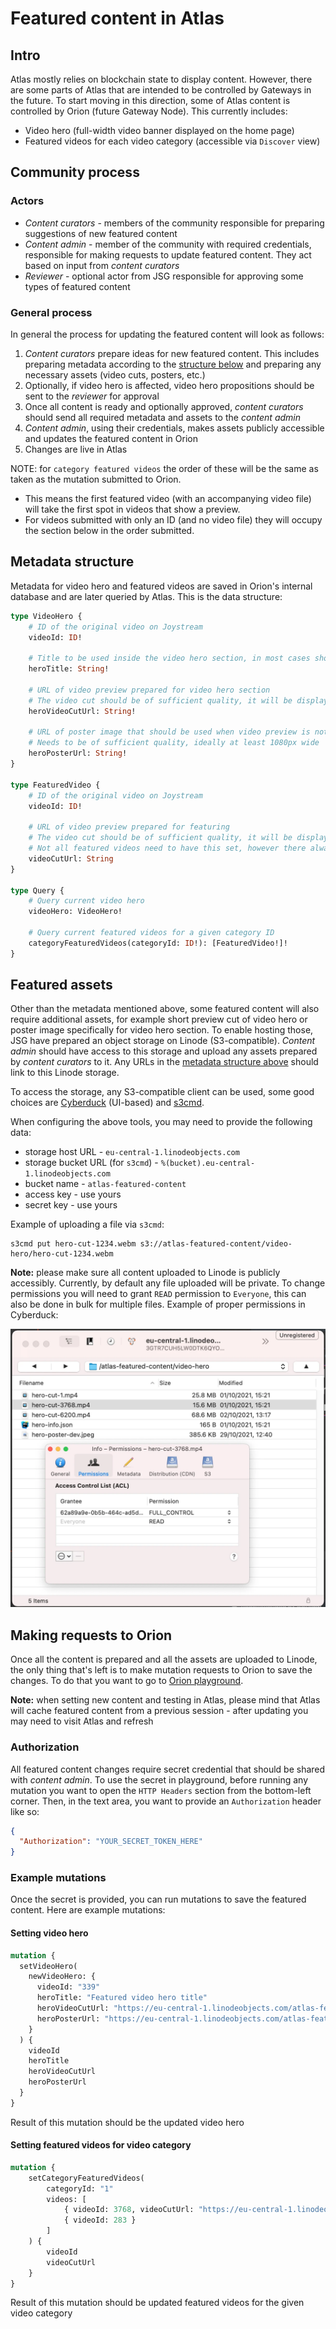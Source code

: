 # Featured content in Atlas

## Intro

Atlas mostly relies on blockchain state to display content. However, there are some parts of Atlas that are intended to be controlled by Gateways in the future. To start moving in this direction, some of Atlas content is controlled by Orion (future Gateway Node). This currently includes:

- Video hero (full-width video banner displayed on the home page)
- Featured videos for each video category (accessible via `Discover` view)

## Community process

### Actors

- _Content curators_ - members of the community responsible for preparing suggestions of new featured content
- _Content admin_ - member of the community with required credentials, responsible for making requests to update featured content. They act based on input from _content curators_
- _Reviewer_ - optional actor from JSG responsible for approving some types of featured content

### General process

In general the process for updating the featured content will look as follows:

1. _Content curators_ prepare ideas for new featured content. This includes preparing metadata according to the [structure below](#metadata-structure) and preparing any necessary assets (video cuts, posters, etc.)
2. Optionally, if video hero is affected, video hero propositions should be sent to the _reviewer_ for approval
3. Once all content is ready and optionally approved, _content curators_ should send all required metadata and assets to the _content admin_
4. _Content admin_, using their credentials, makes assets publicly accessible and updates the featured content in Orion
5. Changes are live in Atlas

NOTE: for `category featured videos` the order of these will be the same as taken as the mutation submitted to Orion.
* This means the first featured video (with an accompanying video file) will take the first spot in videos that show a preview.
* For videos submitted with only an ID (and no video file) they will occupy the section below in the order submitted.

## Metadata structure

Metadata for video hero and featured videos are saved in Orion's internal database and are later queried by Atlas. This is the data structure:

```graphql
type VideoHero {
    # ID of the original video on Joystream
    videoId: ID!

    # Title to be used inside the video hero section, in most cases should be the same as original video title
    heroTitle: String!

    # URL of video preview prepared for video hero section
    # The video cut should be of sufficient quality, it will be displayed in full-screen-width section 
    heroVideoCutUrl: String!
    
    # URL of poster image that should be used when video preview is not playing
    # Needs to be of sufficient quality, ideally at least 1080px wide
    heroPosterUrl: String!
}

type FeaturedVideo {
    # ID of the original video on Joystream
    videoId: ID!
    
    # URL of video preview prepared for featuring
    # The video cut should be of sufficient quality, it will be displayed in full-screen-width section 
    # Not all featured videos need to have this set, however there always should be at least one video with video preview for each video category
    videoCutUrl: String
}

type Query {
    # Query current video hero
    videoHero: VideoHero!
    
    # Query current featured videos for a given category ID
    categoryFeaturedVideos(categoryId: ID!): [FeaturedVideo!]!
}
```

## Featured assets

Other than the metadata mentioned above, some featured content will also require additional assets, for example short preview cut of video hero or poster image specifically for video hero section. To enable hosting those, JSG have prepared an object storage on Linode (S3-compatible). _Content admin_ should have access to this storage and upload any assets prepared by _content curators_ to it. Any URLs in the [metadata structure above](#metadata-structure) should link to this Linode storage.

To access the storage, any S3-compatible client can be used, some good choices are [Cyberduck](https://cyberduck.io/) (UI-based) and [s3cmd](https://s3tools.org/s3cmd-howto]).

When configuring the above tools, you may need to provide the following data:
- storage host URL - `eu-central-1.linodeobjects.com`
- storage bucket URL (for `s3cmd`) - `%(bucket).eu-central-1.linodeobjects.com`
- bucket name - `atlas-featured-content`
- access key - use yours
- secret key - use yours

Example of uploading a file via `s3cmd`:
```shell
s3cmd put hero-cut-1234.webm s3://atlas-featured-content/video-hero/hero-cut-1234.webm
```

**Note:** please make sure all content uploaded to Linode is publicly accessibly. Currently, by default any file uploaded will be private. To change permissions you will need to grant `READ` permission to `Everyone`, this can also be done in bulk for multiple files. Example of proper permissions in Cyberduck:

<img alt="Cyberduck permissions" src="assets/cyberduck-permissions.webp" width="600" />

## Making requests to Orion

Once all the content is prepared and all the assets are uploaded to Linode, the only thing that's left is to make mutation requests to Orion to save the changes. To do that you want to go to [Orion playground](https://orion.joystream.org/graphql).

**Note:** when setting new content and testing in Atlas, please mind that Atlas will cache featured content from a previous session - after updating you may need to visit Atlas and refresh

### Authorization

All featured content changes require secret credential that should be shared with _content admin_. To use the secret in playground, before running any mutation you want to open the `HTTP Headers` section from the bottom-left corner. Then, in the text area, you want to provide an `Authorization` header like so:
```json
{
  "Authorization": "YOUR_SECRET_TOKEN_HERE"
}
```

### Example mutations

Once the secret is provided, you can run mutations to save the featured content. Here are example mutations:

#### Setting video hero

```graphql
mutation {
  setVideoHero(
    newVideoHero: {
      videoId: "339"
      heroTitle: "Featured video hero title"
      heroVideoCutUrl: "https://eu-central-1.linodeobjects.com/atlas-featured-content/video-hero/hero-cut-1.mp4"
      heroPosterUrl: "https://eu-central-1.linodeobjects.com/atlas-featured-content/video-hero/hero-poster-dev.jpeg"
    }
  ) {
    videoId
    heroTitle
    heroVideoCutUrl
    heroPosterUrl
  }
}
```

Result of this mutation should be the updated video hero

#### Setting featured videos for video category

```graphql
mutation {
    setCategoryFeaturedVideos(
        categoryId: "1"
        videos: [
            { videoId: 3768, videoCutUrl: "https://eu-central-1.linodeobjects.com/atlas-featured-content/category-featured-videos/1/video-cut-3768.mp4" }
            { videoId: 283 }
        ]
    ) {
        videoId
        videoCutUrl
    }
}
```

Result of this mutation should be updated featured videos for the given video category
